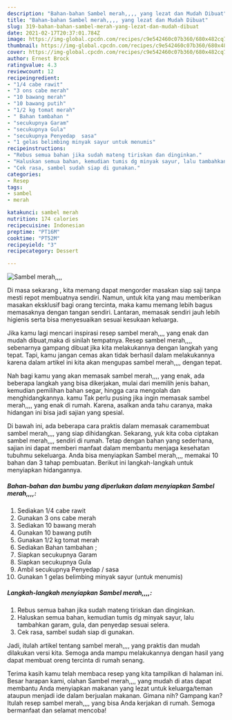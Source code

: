 ```yaml
---
description: "Bahan-bahan Sambel merah,,,, yang lezat dan Mudah Dibuat"
title: "Bahan-bahan Sambel merah,,,, yang lezat dan Mudah Dibuat"
slug: 319-bahan-bahan-sambel-merah-yang-lezat-dan-mudah-dibuat
date: 2021-02-17T20:37:01.784Z
image: https://img-global.cpcdn.com/recipes/c9e542460c07b360/680x482cq70/sambel-merah-foto-resep-utama.jpg
thumbnail: https://img-global.cpcdn.com/recipes/c9e542460c07b360/680x482cq70/sambel-merah-foto-resep-utama.jpg
cover: https://img-global.cpcdn.com/recipes/c9e542460c07b360/680x482cq70/sambel-merah-foto-resep-utama.jpg
author: Ernest Brock
ratingvalue: 4.3
reviewcount: 12
recipeingredient:
- "1/4 cabe rawit"
- "3 ons cabe merah"
- "10 bawang merah"
- "10 bawang putih"
- "1/2 kg tomat merah"
- " Bahan tambahan "
- "secukupnya Garam"
- "secukupnya Gula"
- "secukupnya Penyedap  sasa"
- "1 gelas belimbing minyak sayur untuk menumis"
recipeinstructions:
- "Rebus semua bahan jika sudah mateng tiriskan dan dinginkan."
- "Haluskan semua bahan, kemudian tumis dg minyak sayur, lalu tambahkan garam, gula, dan penyedap sesuai selera."
- "Cek rasa, sambel sudah siap di gunakan."
categories:
- Resep
tags:
- sambel
- merah

katakunci: sambel merah 
nutrition: 174 calories
recipecuisine: Indonesian
preptime: "PT16M"
cooktime: "PT52M"
recipeyield: "3"
recipecategory: Dessert

---
```



![Sambel merah,,,,](https://img-global.cpcdn.com/recipes/c9e542460c07b360/680x482cq70/sambel-merah-foto-resep-utama.jpg)

Di masa  sekarang , kita memang dapat mengorder masakan siap saji tanpa mesti repot membuatnya sendiri. Namun, untuk kita yang mau memberikan masakan eksklusif bagi orang tercinta, maka kamu memang lebih bagus memasaknya dengan tangan sendiri. Lantaran, memasak sendiri jauh lebih higienis serta bisa menyesuaikan sesuai kesukaan keluarga.

Jika kamu lagi mencari inspirasi resep sambel merah,,,, yang enak dan mudah dibuat,maka di sinilah tempatnya. Resep sambel merah,,,,  sebenarnya gampang dibuat jika kita melakukannya dengan langkah yang tepat. Tapi, kamu jangan cemas akan tidak berhasil dalam melakukannya 
karena dalam artikel ini kita akan mengupas sambel merah,,,, dengan tepat.  



Nah bagi kamu yang akan memasak sambel merah,,,, yang enak, ada beberapa langkah yang bisa dikerjakan, mulai dari memilih jenis bahan, kemudian pemilihan bahan segar, hingga cara mengolah dan menghidangkannya. kamu Tak perlu pusing jika ingin memasak sambel merah,,,, yang enak di rumah. Karena, asalkan anda  tahu caranya, maka hidangan ini bisa jadi sajian yang spesial.

Di bawah ini, ada beberapa cara praktis  dalam memasak caramembuat sambel merah,,,, yang siap dihidangkan. Sekarang, yuk kita coba ciptakan sambel merah,,,, sendiri di rumah. Tetap dengan bahan yang sederhana, sajian ini dapat memberi manfaat dalam membantu menjaga kesehatan tubuhmu sekeluarga. Anda bisa menyiapkan Sambel merah,,,, memakai 10 bahan dan 3 tahap pembuatan. Berikut ini langkah-langkah untuk menyiapkan hidangannya.

<!--inarticleads1-->

##### Bahan-bahan dan bumbu yang diperlukan dalam menyiapkan Sambel merah,,,,:

1. Sediakan 1/4 cabe rawit
1. Gunakan 3 ons cabe merah
1. Sediakan 10 bawang merah
1. Gunakan 10 bawang putih
1. Gunakan 1/2 kg tomat merah
1. Sediakan  Bahan tambahan ;
1. Siapkan secukupnya Garam
1. Siapkan secukupnya Gula
1. Ambil secukupnya Penyedap / sasa
1. Gunakan 1 gelas belimbing minyak sayur (untuk menumis)




<!--inarticleads2-->

##### Langkah-langkah menyiapkan Sambel merah,,,,:

1. Rebus semua bahan jika sudah mateng tiriskan dan dinginkan.
1. Haluskan semua bahan, kemudian tumis dg minyak sayur, lalu tambahkan garam, gula, dan penyedap sesuai selera.
1. Cek rasa, sambel sudah siap di gunakan.




Jadi, itulah artikel tentang  sambel merah,,,,  yang praktis dan mudah dilakukan versi kita. Semoga anda mampu melakukannya dengan hasil yang dapat membuat oreng tercinta di rumah senang. 

Terima kasih kamu telah membaca resep yang kita tampilkan di halaman ini. Besar harapan kami, olahan  Sambel merah,,,, yang mudah di atas dapat membantu Anda menyiapkan makanan yang lezat untuk keluarga/teman ataupun menjadi ide dalam berjualan makanan. Gimana nih? Gampang kan? Itulah resep sambel merah,,,, yang bisa Anda kerjakan di rumah. Semoga bermanfaat dan selamat mencoba!

